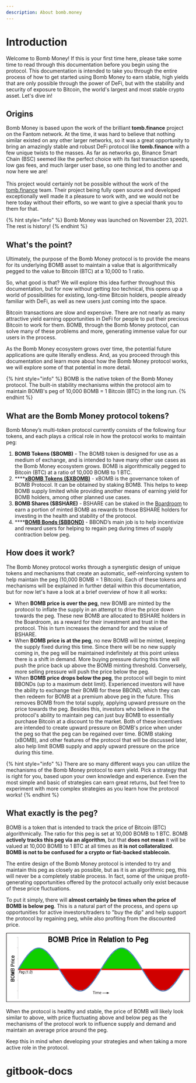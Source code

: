 ```yaml
---
description: About bomb.money
---
```


# Introduction

Welcome to Bomb Money! If this is your first time here, please take some time to read through this documentation before you begin using the protocol. This documentation is intended to take you through the entire process of how to get started using Bomb Money to earn stable, high yields that are only possible through the power of DeFi, but with the stability and security of exposure to Bitcoin, the world's largest and most stable crypto asset. Let's dive in!

## Origins

Bomb Money is based upon the work of the brilliant **tomb.finance** project on the Fantom network. At the time, it was hard to believe that nothing similar existed on any other larger networks, so it was a great opportunity to bring an amazingly stable and robust DeFi protocol like **tomb.finance** with a few unique twists to the masses. As far as networks go, Binance Smart Chain (BSC) seemed like the perfect choice with its fast transaction speeds, low gas fees, and much larger user base, so one thing led to another and now here we are!\
\
This project would certainly not be possible without the work of the [tomb.finance](https://tomb.finance) team. Their project being fully open source and developed exceptionally well made it a pleasure to work with, and we would not be here today without their efforts, so we want to give a special thank you to them for that.

{% hint style="info" %}
Bomb Money was launched on November 23, 2021. The rest is history!&#x20;
{% endhint %}

## What's the point?

Ultimately, the purpose of the Bomb Money protocol is to provide the means for its underlying BOMB asset to maintain a value that is algorithmically pegged to the value to Bitcoin (BTC) at a 10,000 to 1 ratio.

So, what good is that? We will explore this idea further throughout this documentation, but for now without getting _too_ technical, this opens up a world of possibilities for existing, long-time Bitcoin holders, people already familiar with DeFi, as well as new users just coming into the space.

Bitcoin transactions are slow and expensive. There are not nearly as many attractive yield earning opportunities in DeFi for people to put their precious Bitcoin to work for them. BOMB, through the Bomb Money protocol, can solve many of these problems and more, generating immense value for our users in the process.

As the Bomb Money ecosystem grows over time, the potential future applications are quite literally endless. And, as you proceed through this documentation and learn more about how the Bomb Money protocol works, we will explore some of that potential in more detail.

{% hint style="info" %}
BOMB is the native token of the Bomb Money protocol. The built-in stability mechanisms within the protocol aim to maintain BOMB's peg of 10,000 BOMB = 1 Bitcoin (BTC) in the long run.
{% endhint %}

## What are the Bomb Money protocol tokens?&#x20;

Bomb Money’s multi-token protocol currently consists of the following four tokens, and each plays a critical role in how the protocol works to maintain peg:

1. **BOMB Tokens ($BOMB)** - The BOMB token is designed for use as a medium of exchange, and is intended to have many other use cases as the Bomb Money ecosystem grows. BOMB is algorithmically pegged to Bitcoin (BTC) at a ratio of 10,000 BOMB to 1 BTC.
2. ****[**xBOMB Tokens ($XBOMB)**](protocol/xbomb-bomb-staking.md) - xBOMB is the governance token of BOMB Protocol. It can be obtained by staking BOMB. This helps to keep BOMB supply limited while providing another means of earning yield for BOMB holders, among other planned use cases.
3. **BOMB Shares ($BSHARE)** - BSHARE can be staked in the [Boardroom](protocol/boardroom.md) to earn a portion of minted BOMB as rewards to those BSHARE holders for investing in the health and stability of the protocol.
4. ****[**BOMB Bonds ($BBOND)**](protocol/bonds-mechanism.md) - BBOND’s main job is to help incentivize and reward users for helping to regain peg during times of supply contraction below peg.

## How does it work?

The Bomb Money protocol works through a synergistic design of unique tokens and mechanisms that create an automatic, self-reinforcing system to help maintain the peg (10,000 BOMB = 1 Bitcoin). Each of these tokens and mechanisms will be explained in further detail within this documentation, but for now let's have a look at a brief overview of how it all works:

* When **BOMB price is over the peg**, new BOMB are minted by the protocol to inflate the supply in an attempt to drive the price down towards the peg. These new BOMB are allocated to BSHARE holders in the Boardroom, as a reward for their investment and trust in the protocol. This in turn increases the demand for and the value of BSHARE.
* When **BOMB price is at the peg**, no new BOMB will be minted, keeping the supply fixed during this time. Since there will be no new supply coming in, the peg will be maintained indefinitely at this point unless there is a shift in demand. More buying pressure during this time will push the price back up above the BOMB minting threshold. Conversely, more selling pressure will push the price below the peg.
* When **BOMB price drops below the peg**, the protocol will begin to mint BBONDs (up to a maximum debt limit). Experienced investors will have the ability to exchange their BOMB for these BBOND, which they can then redeem for BOMB at a premium above peg in the future. This removes BOMB from the total supply, applying upward pressure on the price towards the peg. Besides this, investors who believe in the protocol's ability to maintain peg can just buy BOMB to essentially purchase Bitcoin at a discount to the market. Both of these incentives are intended to create upward pressure on BOMB's price when under the peg so that the peg can be regained over time. BOMB staking (xBOMB), and other features of the protocol that will be discussed later, also help limit BOMB supply and apply upward pressure on the price during this time.

{% hint style="info" %}
There are so many different ways you can utilize the mechanisms of the Bomb Money protocol to earn yield. Pick a strategy that is right for you, based upon your own knowledge and experience. Even the most simple and basic of strategies can earn great returns, but feel free to experiment with more complex strategies as you learn how the protocol works!
{% endhint %}

## What exactly is the peg?

BOMB is a token that is intended to track the price of Bitcoin (BTC) algorithmically. The ratio for this peg is set at 10,000 BOMB to 1 BTC. BOMB **actively tracks this peg via an algorithm**, but that **does not mean** it will be valued at 10,000 BOMB to 1 BTC at all times as **it is not collateralized**. **BOMB is not to be confused for a crypto or fiat-backed stablecoin.**&#x20;

The entire design of the Bomb Money protocol is intended to try and maintain this peg as closely as possible, but as it is an algorithmic peg, this will never be a completely stable process. In fact, some of the unique profit-generating opportunities offered by the protocol actually only exist because of these price fluctuations.

To put it simply, there will **almost certainly be times when the price of BOMB is below peg**. This is a natural part of the process, and opens up opportunities for active investors/traders to "buy the dip" and help support the protocol by regaining peg, while also profiting from the discounted price.

![A visualization of BOMB price in relation to peg](<.gitbook/assets/BOMB Price Visualization.png>)

When the protocol is healthy and stable, the price of BOMB will likely look similar to above, with price fluctuating above and below peg as the mechanisms of the protocol work to influence supply and demand and maintain an average price around the peg.

Keep this in mind when developing your strategies and when taking a more active role in the protocol.
# gitbook-docs
